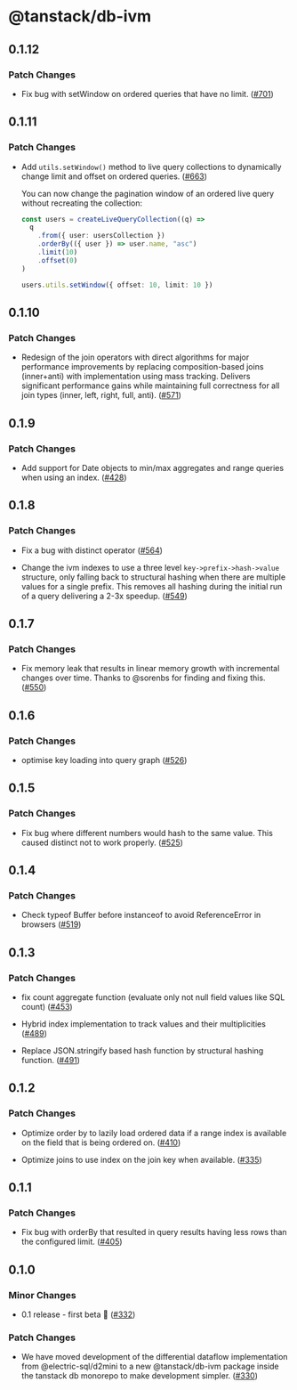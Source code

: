 # @tanstack/db-ivm

## 0.1.12

### Patch Changes

- Fix bug with setWindow on ordered queries that have no limit. ([#701](https://github.com/TanStack/db/pull/701))

## 0.1.11

### Patch Changes

- Add `utils.setWindow()` method to live query collections to dynamically change limit and offset on ordered queries. ([#663](https://github.com/TanStack/db/pull/663))

  You can now change the pagination window of an ordered live query without recreating the collection:

  ```ts
  const users = createLiveQueryCollection((q) =>
    q
      .from({ user: usersCollection })
      .orderBy(({ user }) => user.name, "asc")
      .limit(10)
      .offset(0)
  )

  users.utils.setWindow({ offset: 10, limit: 10 })
  ```

## 0.1.10

### Patch Changes

- Redesign of the join operators with direct algorithms for major performance improvements by replacing composition-based joins (inner+anti) with implementation using mass tracking. Delivers significant performance gains while maintaining full correctness for all join types (inner, left, right, full, anti). ([#571](https://github.com/TanStack/db/pull/571))

## 0.1.9

### Patch Changes

- Add support for Date objects to min/max aggregates and range queries when using an index. ([#428](https://github.com/TanStack/db/pull/428))

## 0.1.8

### Patch Changes

- Fix a bug with distinct operator ([#564](https://github.com/TanStack/db/pull/564))

- Change the ivm indexes to use a three level `key->prefix->hash->value` structure, only falling back to structural hashing when there are multiple values for a single prefix. This removes all hashing during the initial run of a query delivering a 2-3x speedup. ([#549](https://github.com/TanStack/db/pull/549))

## 0.1.7

### Patch Changes

- Fix memory leak that results in linear memory growth with incremental changes over time. Thanks to @sorenbs for finding and fixing this. ([#550](https://github.com/TanStack/db/pull/550))

## 0.1.6

### Patch Changes

- optimise key loading into query graph ([#526](https://github.com/TanStack/db/pull/526))

## 0.1.5

### Patch Changes

- Fix bug where different numbers would hash to the same value. This caused distinct not to work properly. ([#525](https://github.com/TanStack/db/pull/525))

## 0.1.4

### Patch Changes

- Check typeof Buffer before instanceof to avoid ReferenceError in browsers ([#519](https://github.com/TanStack/db/pull/519))

## 0.1.3

### Patch Changes

- fix count aggregate function (evaluate only not null field values like SQL count) ([#453](https://github.com/TanStack/db/pull/453))

- Hybrid index implementation to track values and their multiplicities ([#489](https://github.com/TanStack/db/pull/489))

- Replace JSON.stringify based hash function by structural hashing function. ([#491](https://github.com/TanStack/db/pull/491))

## 0.1.2

### Patch Changes

- Optimize order by to lazily load ordered data if a range index is available on the field that is being ordered on. ([#410](https://github.com/TanStack/db/pull/410))

- Optimize joins to use index on the join key when available. ([#335](https://github.com/TanStack/db/pull/335))

## 0.1.1

### Patch Changes

- Fix bug with orderBy that resulted in query results having less rows than the configured limit. ([#405](https://github.com/TanStack/db/pull/405))

## 0.1.0

### Minor Changes

- 0.1 release - first beta 🎉 ([#332](https://github.com/TanStack/db/pull/332))

### Patch Changes

- We have moved development of the differential dataflow implementation from @electric-sql/d2mini to a new @tanstack/db-ivm package inside the tanstack db monorepo to make development simpler. ([#330](https://github.com/TanStack/db/pull/330))
